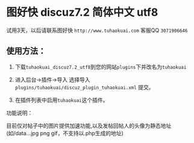 # 图好快  discuz7.2 简体中文 utf8

试用3天，以后请联系图好快 `http://www.tuhaokuai.com` 客服QQ `3071906646`

## 使用方法：

1. 下载`tuhaokuai_discuz7.2_utf8`到您的网站`plugins`下并改名为`tuhaokuai`

2. 进入后台->插件->导入 选择导入 `plugins/tuhaokuai/discuz_plugin_tuhaokuai.xml`  提交。

3. 在插件列表中启用`tuhaokuai`这个插件。

功能说明：

目前仅对帖子中的图片提供加速功能,以及发帖回帖人的头像为静态地址(如/data...jpg png gif，不支持以.php生成的地址)


